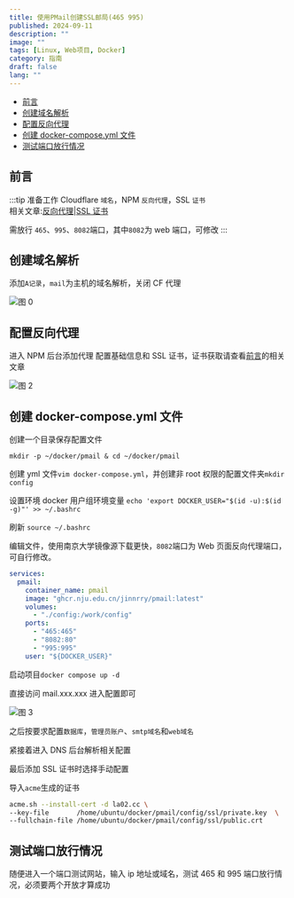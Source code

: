 ```yaml
---
title: 使用PMail创建SSL邮局(465 995)
published: 2024-09-11
description: ""
image: ""
tags: [Linux, Web项目, Docker]
category: 指南
draft: false
lang: ""
---
```


- [前言](#前言)
- [创建域名解析](#创建域名解析)
- [配置反向代理](#配置反向代理)
- [创建 docker-compose.yml 文件](#创建-docker-composeyml-文件)
- [测试端口放行情况](#测试端口放行情况)

## 前言

:::tip
准备工作 Cloudflare `域名`，NPM `反向代理`，SSL `证书`\
相关文章:[反向代理](/posts/npm-install/)|[SSL 证书](/posts/acme/)

需放行 `465`、`995`、`8082`端口，其中`8082`为 web 端口，可修改
:::

## 创建域名解析

添加`A记录`，`mail`为主机的域名解析，关闭 CF 代理

![图 0](https://cdn.la02.cc/pichub/2024/09/11/1726041937.png)

## 配置反向代理

进入 NPM 后台添加代理 配置基础信息和 SSL 证书，证书获取请查看[前言](#前言)的相关文章

![图 2](https://cdn.la02.cc/pichub/2024/09/11/1726042222.png)

## 创建 docker-compose.yml 文件

创建一个目录保存配置文件

`mkdir -p ~/docker/pmail & cd ~/docker/pmail`

创建 yml 文件`vim docker-compose.yml`，并创建非 root 权限的配置文件夹`mkdir config`

设置环境 docker 用户组环境变量 `echo 'export DOCKER_USER="$(id -u):$(id -g)"' >> ~/.bashrc`

刷新 `source ~/.bashrc`

编辑文件，使用南京大学镜像源下载更快，`8082`端口为 Web 页面反向代理端口，可自行修改。

```yml
services:
  pmail:
    container_name: pmail
    image: "ghcr.nju.edu.cn/jinnrry/pmail:latest"
    volumes:
      - "./config:/work/config"
    ports:
      - "465:465"
      - "8082:80"
      - "995:995"
    user: "${DOCKER_USER}"
```

启动项目`docker compose up -d`

直接访问 mail.xxx.xxx 进入配置即可

![图 3](https://cdn.la02.cc/pichub/2024/09/11/1726042966.png)

之后按要求配置`数据库`，`管理员账户`、`smtp域名`和`web域名`

紧接着进入 DNS 后台解析相关配置

最后添加 SSL 证书时选择手动配置

导入`acme`生成的证书

```bash
acme.sh --install-cert -d la02.cc \
--key-file       /home/ubuntu/docker/pmail/config/ssl/private.key  \
--fullchain-file /home/ubuntu/docker/pmail/config/ssl/public.crt
```

## 测试端口放行情况

随便进入一个端口测试网站，输入 ip 地址或域名，测试 465 和 995 端口放行情况，必须要两个开放才算成功
